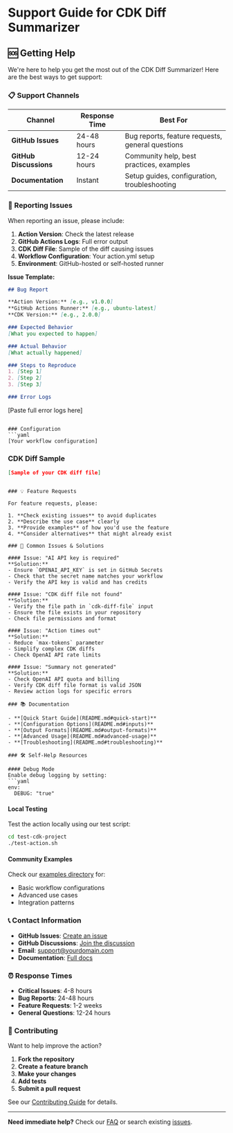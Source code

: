 # Support Guide for CDK Diff Summarizer

## 🆘 Getting Help

We're here to help you get the most out of the CDK Diff Summarizer! Here are the best ways to get support:

### 📋 Support Channels

| Channel | Response Time | Best For |
|---------|---------------|----------|
| **GitHub Issues** | 24-48 hours | Bug reports, feature requests, general questions |
| **GitHub Discussions** | 12-24 hours | Community help, best practices, examples |
| **Documentation** | Instant | Setup guides, configuration, troubleshooting |

### 🐛 Reporting Issues

When reporting an issue, please include:

1. **Action Version**: Check the latest release
2. **GitHub Actions Logs**: Full error output
3. **CDK Diff File**: Sample of the diff causing issues
4. **Workflow Configuration**: Your action.yml setup
5. **Environment**: GitHub-hosted or self-hosted runner

**Issue Template:**
```markdown
## Bug Report

**Action Version:** [e.g., v1.0.0]
**GitHub Actions Runner:** [e.g., ubuntu-latest]
**CDK Version:** [e.g., 2.0.0]

### Expected Behavior
[What you expected to happen]

### Actual Behavior
[What actually happened]

### Steps to Reproduce
1. [Step 1]
2. [Step 2]
3. [Step 3]

### Error Logs
```
[Paste full error logs here]
```

### Configuration
```yaml
[Your workflow configuration]
```

### CDK Diff Sample
```json
[Sample of your CDK diff file]
```
```

### 💡 Feature Requests

For feature requests, please:

1. **Check existing issues** to avoid duplicates
2. **Describe the use case** clearly
3. **Provide examples** of how you'd use the feature
4. **Consider alternatives** that might already exist

### 🔧 Common Issues & Solutions

#### Issue: "AI API key is required"
**Solution:**
- Ensure `OPENAI_API_KEY` is set in GitHub Secrets
- Check that the secret name matches your workflow
- Verify the API key is valid and has credits

#### Issue: "CDK diff file not found"
**Solution:**
- Verify the file path in `cdk-diff-file` input
- Ensure the file exists in your repository
- Check file permissions and format

#### Issue: "Action times out"
**Solution:**
- Reduce `max-tokens` parameter
- Simplify complex CDK diffs
- Check OpenAI API rate limits

#### Issue: "Summary not generated"
**Solution:**
- Check OpenAI API quota and billing
- Verify CDK diff file format is valid JSON
- Review action logs for specific errors

### 📚 Documentation

- **[Quick Start Guide](README.md#quick-start)**
- **[Configuration Options](README.md#inputs)**
- **[Output Formats](README.md#output-formats)**
- **[Advanced Usage](README.md#advanced-usage)**
- **[Troubleshooting](README.md#troubleshooting)**

### 🛠️ Self-Help Resources

#### Debug Mode
Enable debug logging by setting:
```yaml
env:
  DEBUG: "true"
```

#### Local Testing
Test the action locally using our test script:
```bash
cd test-cdk-project
./test-action.sh
```

#### Community Examples
Check our [examples directory](examples/) for:
- Basic workflow configurations
- Advanced use cases
- Integration patterns

### 📞 Contact Information

- **GitHub Issues**: [Create an issue](https://github.com/your-username/cdk-diff-summarizer/issues)
- **GitHub Discussions**: [Join the discussion](https://github.com/your-username/cdk-diff-summarizer/discussions)
- **Email**: support@yourdomain.com
- **Documentation**: [Full docs](https://github.com/your-username/cdk-diff-summarizer#readme)

### ⏰ Response Times

- **Critical Issues**: 4-8 hours
- **Bug Reports**: 24-48 hours
- **Feature Requests**: 1-2 weeks
- **General Questions**: 12-24 hours

### 🤝 Contributing

Want to help improve the action?

1. **Fork the repository**
2. **Create a feature branch**
3. **Make your changes**
4. **Add tests**
5. **Submit a pull request**

See our [Contributing Guide](CONTRIBUTING.md) for details.

---

**Need immediate help?** Check our [FAQ](FAQ.md) or search existing [issues](https://github.com/your-username/cdk-diff-summarizer/issues). 